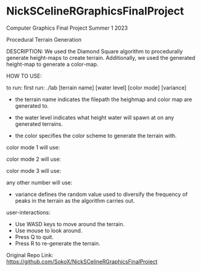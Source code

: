 # NickSCelineRGraphicsFinalProject
Computer Graphics Final Project Summer 1 2023

Procedural Terrain Generation

DESCRIPTION:
We used the Diamond Square algorithm to procedurally generate height-maps to create terrain. Additionally, we used the generated height-map to generate a color-map. 

HOW TO USE:

to run:
first run:
./lab [terrain name] [water level] [color mode] [variance]

- the terrain name indicates the filepath the heighmap and color map are generated to.

- the water level indicates what height water will spawn
at on any generated terrains.

- the color specifies the color scheme to generate the terrain with.

color mode 1 will use:

color mode 2 will use:

color mode 3 will use:

any other number will use:

- variance defines the random value used to diversify the frequency of peaks in the terrain as the algorithm carries out.

user-interactions:
- Use WASD keys to move around the terrain.
- Use mouse to look around. 
- Press Q to quit. 
- Press R to re-generate the terrain.

Original Repo Link: https://github.com/SokoX/NickSCelineRGraphicsFinalProject

